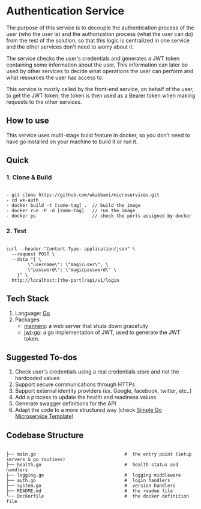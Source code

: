 # Authentication Service

The purpose of this service is to decouple the authentication process of the user (who the user is) and the authorization process (what the user can do) from the rest of the solution, so that this logic is centralized in one service and the other services don't need to worry about it.

The service checks the user's credentials and generates a JWT token containing some information about the user, This information can later be used by other services to decide what operations the user can perform and what resources the user has access to.

This service is mostly called by the front-end service, on behalf of the user, to get the JWT token, the token is then used as a Bearer token when making requests to the other services.

## How to use

This service uses multi-stage build feature in docker, so you don't need to have go installed on your machine to build it or run it.

## Quick

### 1. Clone & Build

```

- git clone https://github.com/wkabbani/microservices.git
- cd wk-auth
- docker build -t [some-tag] .  // build the image
- docker run -P -d [some-tag]   // run the image
- docker ps                     // check the ports assigned by docker

```

### 2. Test

```

curl --header "Content-Type: application/json" \
  --request POST \
  --data "{ \
        \"username\": \"magicuser\", \
        \"password\": \"magicpassword\" \
    }" \
  http://localhost:[the-port]/api/v1/login

```

## Tech Stack

1. Language: [Go](https://golang.org/)
2. Packages
   - [manners](https://github.com/braintree/manners): a web server that shuts down gracefully
   - [jwt-go](https://github.com/dgrijalva/jwt-go): a go implementation of JWT, used to generate the JWT token.

## Suggested To-dos

1. Check user's credentials using a real credentials store and not the hardcoded values
2. Support secure communications through HTTPs
3. Support external identity providers (ex. Google, facebook, twitter, etc..)
4. Add a process to update the health and readiness values
5. Generate swagger definitions for the API
6. Adapt the code to a more structured way (check [Simple Go Microservice Template](https://github.com/wkabbani/golang-samples/tree/master/go-microservice))

## Codebase Structure

```

├── main.go                                 #  the entry point (setup servers & go routines)
├── health.go                               #  health status and handlers
├── logging.go                              #  logging middleware
├── auth.go                                 #  login handlers
├── system.go                               #  version handlers
├── README.md                               #  the readme file
└── Dockerfile                              #  the docker definition file

```

